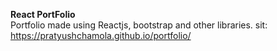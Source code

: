**React PortFolio**<br/>
Portfolio made using Reactjs, bootstrap and other libraries.
sit: https://pratyushchamola.github.io/portfolio/
